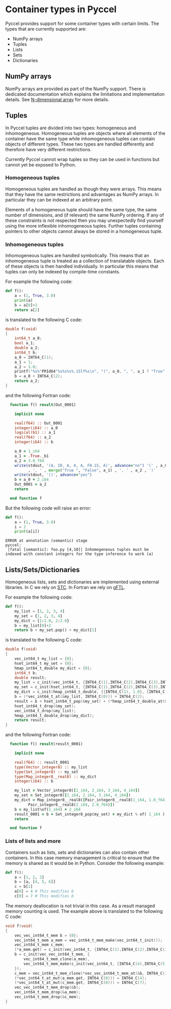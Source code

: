 # Container types in Pyccel

Pyccel provides support for some container types with certain limits. The types that are currently supported are:
-   NumPy arrays
-   Tuples
-   Lists
-   Sets
-   Dictionaries

## NumPy arrays

NumPy arrays are provided as part of the NumPy support. There is dedicated documentation which explains the limitations and implementation details. See [N-dimensional array](./ndarrays.md) for more details.

## Tuples

In Pyccel tuples are divided into two types: homogeneous and inhomogeneous. Homogeneous tuples are objects where all elements of the container have the same type while inhomogeneous tuples can contain objects of different types. These two types are handled differently and therefore have very different restrictions.

Currently Pyccel cannot wrap tuples so they can be used in functions but cannot yet be exposed to Python.

### Homogeneous tuples

Homogeneous tuples are handled as though they were arrays. This means that they have the same restrictions and advantages as NumPy arrays. In particular they can be indexed at an arbitrary point.

Elements of a homogeneous tuple should have the same type, the same number of dimensions, and (if relevant) the same NumPy ordering. If any of these constraints is not respected then you may unexpectedly find yourself using the more inflexible inhomogeneous tuples. Further tuples containing pointers to other objects cannot always be stored in a homogeneous tuple.

### Inhomogeneous tuples

Inhomogeneous tuples are handled symbolically. This means that an inhomogeneous tuple is treated as a collection of translatable objects. Each of these objects is then handled individually. In particular this means that tuples can only be indexed by compile-time constants.

For example the following code:
```python
def f():
    a = (1, True, 3.0)
    print(a)
    b = a[0]+2
    return a[2]
```
is translated to the following C code:
```c
double f(void)
{
    int64_t a_0;
    bool a_1;
    double a_2;
    int64_t b;
    a_0 = INT64_C(1);
    a_1 = 1;
    a_2 = 3.0;
    printf("%s%"PRId64"%s%s%s%.15lf%s\n", "(", a_0, ", ", a_1 ? "True" : "False", ", ", a_2, ")");
    b = a_0 + INT64_C(2);
    return a_2;
}
```
and the following Fortran code:
```fortran
  function f() result(Out_0001)

    implicit none

    real(f64) :: Out_0001
    integer(i64) :: a_0
    logical(b1) :: a_1
    real(f64) :: a_2
    integer(i64) :: b

    a_0 = 1_i64
    a_1 = .True._b1
    a_2 = 3.0_f64
    write(stdout, '(A, I0, A, A, A, F0.15, A)', advance="no") '(' , a_0 &
          , ', ' , merge("True ", "False", a_1) , ', ' , a_2 , ')'
    write(stdout, '()', advance="yes")
    b = a_0 + 2_i64
    Out_0001 = a_2
    return

  end function f
```

But the following code will raise an error:
```python
def f():
    a = (1, True, 3.0)
    i = 2
    print(a[i])
```
```
ERROR at annotation (semantic) stage
pyccel:
 |fatal [semantic]: foo.py [4,10]| Inhomogeneous tuples must be indexed with constant integers for the type inference to work (a)
```

## Lists/Sets/Dictionaries

Homogeneous lists, sets and dictionaries are implemented using external libraries. In C we rely on [STC](https://github.com/stclib/STC). In Fortran we rely on [gFTL](https://github.com/goddard-Fortran-Ecosystem/gFTL/).

For example the following code:
```python
def f():
    my_list = [1, 2, 3, 4]
    my_set = {1, 2, 3, 4}
    my_dict = {1:1.0, 2:2.0}
    b = my_list[0]+2
    return b + my_set.pop() + my_dict[1]
```
is translated to the following C code:
```c
double f(void)
{
    vec_int64_t my_list = {0};
    hset_int64_t my_set = {0};
    hmap_int64_t_double my_dict = {0};
    int64_t b;
    double result;
    my_list = c_init(vec_int64_t, {INT64_C(1),INT64_C(2),INT64_C(3),INT64_C(4)});
    my_set = c_init(hset_int64_t, {INT64_C(1),INT64_C(2),INT64_C(3),INT64_C(4)});
    my_dict = c_init(hmap_int64_t_double, {{INT64_C(1), 1.0}, {INT64_C(2), 2.0}});
    b = (*vec_int64_t_at(&my_list, INT64_C(0))) + INT64_C(2);
    result = b + hset_int64_t_pop(&my_set) + (*hmap_int64_t_double_at(&my_dict, INT64_C(1)));
    hset_int64_t_drop(&my_set);
    vec_int64_t_drop(&my_list);
    hmap_int64_t_double_drop(&my_dict);
    return result;
}
```
and the following Fortran code:
```fortran
  function f() result(result_0001)

    implicit none

    real(f64) :: result_0001
    type(Vector_integer8) :: my_list
    type(Set_integer8) :: my_set
    type(Map_integer8__real8) :: my_dict
    integer(i64) :: b

    my_list = Vector_integer8([1_i64, 2_i64, 3_i64, 4_i64])
    my_set = Set_integer8([1_i64, 2_i64, 3_i64, 4_i64])
    my_dict = Map_integer8__real8([Pair_integer8__real8(1_i64, 1.0_f64), &
          Pair_integer8__real8(2_i64, 2.0_f64)])
    b = my_list%of(1_i64) + 2_i64
    result_0001 = b + Set_integer8_pop(my_set) + my_dict % of( 1_i64 )
    return

  end function f
```

### Lists of lists and more

Containers such as lists, sets and dictionaries can also contain other containers. In this case memory management is critical to ensure that the memory is shared as it would be in Python. Consider the following example:
```python
def f():
    a = [1, 2, 3]
    b = [a, [4, 5, 6]]
    c = b[1]
    a[0] = 4 # This modifies b
    c[0] = 7 # This modifies b
```
The memory deallocation is not trivial in this case. As a result managed memory counting is used.
The example above is translated to the following C code:
```c
void f(void)
{
    vec_vec_int64_t_mem b = {0};
    vec_int64_t_mem a_mem = vec_int64_t_mem_make(vec_int64_t_init());
    vec_int64_t_mem c_mem;
    (*a_mem.get) = c_init(vec_int64_t, {INT64_C(1),INT64_C(2),INT64_C(3)});
    b = c_init(vec_vec_int64_t_mem, {
        vec_int64_t_mem_clone(a_mem),
        vec_int64_t_mem_make(c_init(vec_int64_t, {INT64_C(4),INT64_C(5),INT64_C(6)}))
    });
    c_mem = vec_int64_t_mem_clone(*vec_vec_int64_t_mem_at(&b, INT64_C(1)));
    (*vec_int64_t_at_mut(a_mem.get, INT64_C(0))) = INT64_C(4);
    (*vec_int64_t_at_mut(c_mem.get, INT64_C(0))) = INT64_C(7);
    vec_vec_int64_t_mem_drop(&b);
    vec_int64_t_mem_drop(&a_mem);
    vec_int64_t_mem_drop(&c_mem);
}
```
